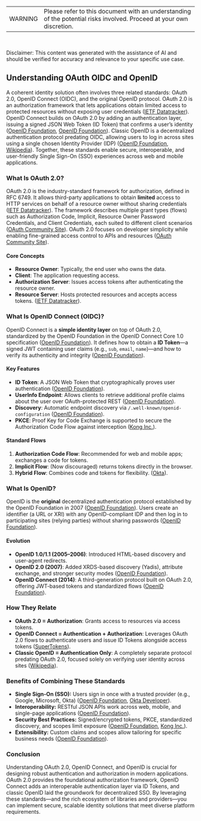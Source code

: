 <br><table><td>WARNING</td><td>Please refer to this document with an understanding of the potential risks involved. Proceed at your own discretion.</td></table><br>

Disclaimer: This content was generated with the assistance of AI and should be verified for accuracy and relevance to your specific use case.

## Understanding OAuth OIDC and OpenID

A coherent identity solution often involves three related standards: OAuth 2.0, OpenID Connect (OIDC), and the original OpenID protocol. OAuth 2.0 is an authorization framework that lets applications obtain limited access to protected resources without exposing user credentials ([IETF Datatracker][1]). OpenID Connect builds on OAuth 2.0 by adding an authentication layer, issuing a signed JSON Web Token (ID Token) that confirms a user’s identity ([OpenID Foundation][2], [OpenID Foundation][3]). Classic OpenID is a decentralized authentication protocol predating OIDC, allowing users to log in across sites using a single chosen Identity Provider (IDP) ([OpenID Foundation][4], [Wikipedia][5]). Together, these standards enable secure, interoperable, and user-friendly Single Sign-On (SSO) experiences across web and mobile applications.

### What Is OAuth 2.0?

OAuth 2.0 is the industry-standard framework for authorization, defined in RFC 6749. It allows third-party applications to obtain **limited** access to HTTP services on behalf of a resource owner without sharing credentials ([IETF Datatracker][1]). The framework describes multiple grant types (flows) such as Authorization Code, Implicit, Resource Owner Password Credentials, and Client Credentials, each suited to different client scenarios ([OAuth Community Site][6]). OAuth 2.0 focuses on developer simplicity while enabling fine-grained access control to APIs and resources ([OAuth Community Site][6]).

#### Core Concepts

* **Resource Owner**: Typically, the end user who owns the data.
* **Client**: The application requesting access.
* **Authorization Server**: Issues access tokens after authenticating the resource owner.
* **Resource Server**: Hosts protected resources and accepts access tokens. ([IETF Datatracker][1]).

### What Is OpenID Connect (OIDC)?

OpenID Connect is a **simple identity layer** on top of OAuth 2.0, standardized by the OpenID Foundation in the OpenID Connect Core 1.0 specification ([OpenID Foundation][2]). It defines how to obtain a **ID Token**—a signed JWT containing user claims (e.g., `sub`, `email`, `name`)—and how to verify its authenticity and integrity ([OpenID Foundation][3]).

#### Key Features

* **ID Token**: A JSON Web Token that cryptographically proves user authentication ([OpenID Foundation][7]).
* **UserInfo Endpoint**: Allows clients to retrieve additional profile claims about the user over OAuth-protected REST ([OpenID Foundation][3]).
* **Discovery**: Automatic endpoint discovery via `/.well-known/openid-configuration` ([OpenID Foundation][3]).
* **PKCE**: Proof Key for Code Exchange is supported to secure the Authorization Code Flow against interception ([Kong Inc.][8]).

#### Standard Flows

1. **Authorization Code Flow**: Recommended for web and mobile apps; exchanges a code for tokens.
2. **Implicit Flow**: (Now discouraged) returns tokens directly in the browser.
3. **Hybrid Flow**: Combines code and tokens for flexibility. ([Okta][9]).

### What Is OpenID?

OpenID is the **original** decentralized authentication protocol established by the OpenID Foundation in 2007 ([OpenID Foundation][10]). Users create an identifier (a URL or XRI) with any OpenID-compliant IDP and then log in to participating sites (relying parties) without sharing passwords ([OpenID Foundation][4]).

#### Evolution

* **OpenID 1.0/1.1 (2005–2006)**: Introduced HTML-based discovery and user-agent redirects.
* **OpenID 2.0 (2007)**: Added XRDS-based discovery (Yadis), attribute exchange, and stronger security modes ([OpenID Foundation][4]).
* **OpenID Connect (2014)**: A third-generation protocol built on OAuth 2.0, offering JWT-based tokens and standardized flows ([OpenID Foundation][2]).

### How They Relate

* **OAuth 2.0 = Authorization**: Grants access to resources via access tokens.
* **OpenID Connect = Authentication + Authorization**: Leverages OAuth 2.0 flows to authenticate users and issue ID Tokens alongside access tokens ([SuperTokens][11]).
* **Classic OpenID = Authentication Only**: A completely separate protocol predating OAuth 2.0, focused solely on verifying user identity across sites ([Wikipedia][5]).

### Benefits of Combining These Standards

* **Single Sign-On (SSO):** Users sign in once with a trusted provider (e.g., Google, Microsoft, Okta) ([OpenID Foundation][12], [Okta Developer][13]).
* **Interoperability:** RESTful JSON APIs work across web, mobile, and single-page applications ([OpenID Foundation][3]).
* **Security Best Practices:** Signed/encrypted tokens, PKCE, standardized discovery, and scopes limit exposure ([OpenID Foundation][7], [Kong Inc.][8]).
* **Extensibility:** Custom claims and scopes allow tailoring for specific business needs ([OpenID Foundation][14]).

### Conclusion

Understanding OAuth 2.0, OpenID Connect, and OpenID is crucial for designing robust authentication and authorization in modern applications. OAuth 2.0 provides the foundational authorization framework, OpenID Connect adds an interoperable authentication layer via ID Tokens, and classic OpenID laid the groundwork for decentralized SSO. By leveraging these standards—and the rich ecosystem of libraries and providers—you can implement secure, scalable identity solutions that meet diverse platform requirements.

[1]: https://datatracker.ietf.org/doc/html/rfc6749?utm_source=chatgpt.com "RFC 6749 - The OAuth 2.0 Authorization Framework"
[2]: https://openid.net/specs/openid-connect-core-1_0.html?utm_source=chatgpt.com "OpenID Connect Core 1.0 incorporating errata set 2"
[3]: https://openid.net/developers/how-connect-works/?utm_source=chatgpt.com "How OpenID Connect Works - OpenID Foundation"
[4]: https://openid.net/specs/openid-authentication-2_0.html?utm_source=chatgpt.com "OpenID Authentication 2.0 - Final"
[5]: https://en.wikipedia.org/wiki/OpenID?utm_source=chatgpt.com "OpenID - Wikipedia"
[6]: https://oauth.net/2/?utm_source=chatgpt.com "OAuth 2.0"
[7]: https://openid.net/specs/openid-connect-core-1_0-final.html?utm_source=chatgpt.com "Final: OpenID Connect Core 1.0"
[8]: https://konghq.com/blog/engineering/openid-vs-oauth-what-is-the-difference?utm_source=chatgpt.com "OpenID vs OAuth: Understanding API Security Protocols - Kong Inc."
[9]: https://www.okta.com/identity-101/whats-the-difference-between-oauth-openid-connect-and-saml/?utm_source=chatgpt.com "What's the Difference Between OAuth, OpenID Connect, and SAML?"
[10]: https://openid.net/?utm_source=chatgpt.com "OpenID - OpenID Foundation"
[11]: https://supertokens.com/blog/openid-connect-vs-oauth2?utm_source=chatgpt.com "OpenID Connect vs OAuth2: The Differences and How to Choose"
[12]: https://openid.net/developers/discover-openid-and-openid-connect/?utm_source=chatgpt.com "Discover OpenID and OpenID Connect - OpenID Foundation"
[13]: https://developer.okta.com/docs/concepts/oauth-openid/?utm_source=chatgpt.com "OAuth 2.0 and OpenID Connect overview - Okta Developer"
[14]: https://openid.net/developers/specs/?utm_source=chatgpt.com "Explore All Specifications - OpenID Foundation"
